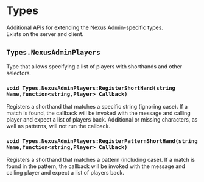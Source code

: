 # Types
Additional APIs for extending the Nexus Admin-specific types.<br>
Exists on the server and client.

## `Types.NexusAdminPlayers`
Type that allows specifying a list of players
with shorthands and other selectors.

### `void Types.NexusAdminPlayers:RegisterShortHand(string Name,function<string,Player> Callback)`
Registers a shorthand that matches a specific string
(ignoring case). If a match is found, the callback
will be invoked with the message and calling player
and expect a list of players back. Additional or missing
characters, as well as patterns, will not run the callback.

### `void Types.NexusAdminPlayers:RegisterPatternShortHand(string Name,function<string,Player> Callback)`
Registers a shorthand that matches a pattern (including case).
If a match is found in the pattern, the callback
will be invoked with the message and calling player
and expect a list of players back.